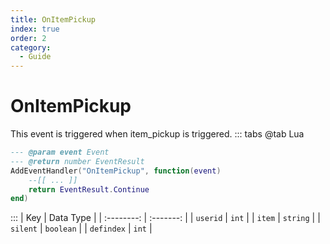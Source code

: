 ```yaml
---
title: OnItemPickup
index: true
order: 2
category:
  - Guide
---
```


# OnItemPickup
This event is triggered when item_pickup is triggered.
::: tabs
@tab Lua
```lua
--- @param event Event
--- @return number EventResult
AddEventHandler("OnItemPickup", function(event)
    --[[ ... ]]
    return EventResult.Continue
end)
```

:::
|     Key    | Data Type |
| :--------: | :-------: |
|  `userid`  |   `int`   |
|   `item`   |  `string` |
|  `silent`  | `boolean` |
| `defindex` |   `int`   |